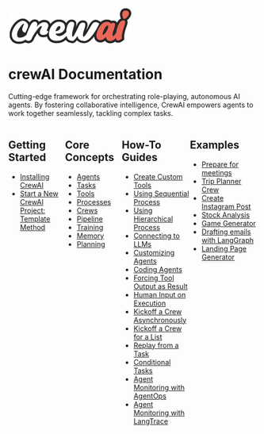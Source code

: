 <img src='./crew_only_logo.png' width='250' class='mb-10'/>

# crewAI Documentation

Cutting-edge framework for orchestrating role-playing, autonomous AI agents. By fostering collaborative intelligence, CrewAI empowers agents to work together seamlessly, tackling complex tasks.

<div style="display:flex; margin:0 auto; justify-content: center;">
    <div style="width:25%">
        <h2>Getting Started</h2>
        <ul>
            <li><a href='./getting-started/Installing-CrewAI'>
                   Installing CrewAI
                 </a>
            </li>
            <li><a href='./getting-started/Start-a-New-CrewAI-Project-Template-Method'>
                   Start a New CrewAI Project: Template Method
                 </a>
            </li>
        </ul>
    </div>
    <div style="width:25%">
        <h2>Core Concepts</h2>
        <ul>
            <li>
                <a href="./core-concepts/Agents">
                    Agents
                </a>
            </li>
            <li>
                <a href="./core-concepts/Tasks">
                    Tasks
                </a>
            </li>
            <li>
                <a href="./core-concepts/Tools">
                    Tools
                </a>
            </li>
            <li>
                <a href="./core-concepts/Processes">
                    Processes
                </a>
            </li>
            <li>
                <a href="./core-concepts/Crews">
                    Crews
                </a>
            </li>
            <li>
                <a href="./core-concepts/Pipeline">
                    Pipeline
                </a>
            </li>
            <li>
                <a href="./core-concepts/Training-Crew">
                    Training
                </a>
            </li>
            <li>
                <a href="./core-concepts/Memory">
                    Memory
                </a>
            </li>
            <li>
                <a href="./core-concepts/Planning">
                    Planning
                </a>
            </li>
        </ul>
    </div>
    <div style="width:30%">
        <h2>How-To Guides</h2>
        <ul>
            <li>
                <a href="./how-to/Create-Custom-Tools">
                    Create Custom Tools
                </a>
            </li>
            <li>
                <a href="./how-to/Sequential">
                    Using Sequential Process
                </a>
            </li>
            <li>
                <a href="./how-to/Hierarchical">
                    Using Hierarchical Process
                </a>
            </li>
            <li>
                <a href="./how-to/LLM-Connections">
                    Connecting to LLMs
                </a>
            </li>
            <li>
                <a href="./how-to/Customizing-Agents">
                    Customizing Agents
                </a>
            </li>
            <li>
                <a href="./how-to/Coding-Agents">
                    Coding Agents
                </a>
            </li>
            <li>
                <a href="./how-to/Force-Tool-Ouput-as-Result">
                    Forcing Tool Output as Result
                </a>
            </li>
            <li>
                <a href="./how-to/Human-Input-on-Execution">
                    Human Input on Execution
                </a>
            </li>
            <li>
                <a href="./how-to/Kickoff-async">
                    Kickoff a Crew Asynchronously
                </a>
            </li>
            <li>
                <a href="./how-to/Kickoff-for-each">
                    Kickoff a Crew for a List
                </a>
            </li>
            <li>
                <a href="./how-to/Replay-tasks-from-latest-Crew-Kickoff">
                    Replay from a Task
                </a>
            </li>
            <li>
                <a href="./how-to/Conditional-Tasks">
                    Conditional Tasks
                </a>
            </li>
            <li>
                <a href="./how-to/AgentOps-Observability">
                    Agent Monitoring with AgentOps
                </a>
            </li>
            <li>
                <a href="./how-to/Langtrace-Observability">
                    Agent Monitoring with LangTrace
                </a>
            </li>
        </ul>
    </div>
    <div style="width:30%">
        <h2>Examples</h2>
        <ul>
            <li>
                <a target='_blank' href="https://github.com/joaomdmoura/crewAI-examples/tree/main/prep-for-a-meeting">
                    Prepare for meetings
                </a>
            </li>
            <li>
                <a target='_blank' href="https://github.com/joaomdmoura/crewAI-examples/tree/main/trip_planner">
                    Trip Planner Crew
                </a>
            </li>
            <li>
                <a target='_blank' href="https://github.com/joaomdmoura/crewAI-examples/tree/main/instagram_post">
                    Create Instagram Post
                </a>
            </li>
            <li>
                <a target='_blank' href="https://github.com/joaomdmoura/crewAI-examples/tree/main/stock_analysis">
                    Stock Analysis
                </a>
            </li>
            <li>
                <a target='_blank' href="https://github.com/joaomdmoura/crewAI-examples/tree/main/game-builder-crew">
                    Game Generator
                </a>
            </li>
            <li>
                <a target='_blank' href="https://github.com/joaomdmoura/crewAI-examples/tree/main/CrewAI-LangGraph">
                    Drafting emails with LangGraph
                </a>
            </li>
            <li>
                <a target='_blank' href="https://github.com/joaomdmoura/crewAI-examples/tree/main/landing_page_generator">
                    Landing Page Generator
                </a>
            </li>
        </ul>
    </div>
</div>
